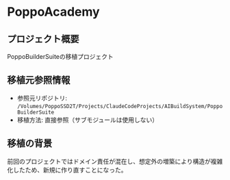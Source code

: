 # PoppoAcademy

## プロジェクト概要
PoppoBuilderSuiteの移植プロジェクト

## 移植元参照情報
- 参照元リポジトリ: `/Volumes/PoppoSSD2T/Projects/ClaudeCodeProjects/AIBuildSystem/PoppoBuilderSuite`
- 移植方法: 直接参照（サブモジュールは使用しない）

## 移植の背景
前回のプロジェクトではドメイン責任が混在し、想定外の増築により構造が複雑化したため、新規に作り直すことになった。